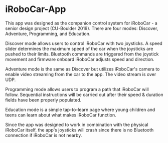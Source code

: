 # iRoboCar-App
This app was designed as the companion control system for iRoboCar - a senior design project (CU-Boulder 2019).
There are four modes: Discover, Adventure, Programming, and Education.

Discover mode allows users to control iRoboCar with two joysticks. A speed slider determines the maximum speed of the car when the joysticks are pushed to their limits. Bluetooth commands are triggered from the joystick movement and firmware onboard iRoboCar adjusts speed and direction.

Adventure mode is the same as Discover but utilizes iRoboCar's camera to enable video streaming from the car to the app. The video stream is over UDP.

Programming mode allows users to program a path that iRoboCar will follow. Sequential instructions will be carried out after their speed & duration fields have been properly populated.

Education mode is a simple tap-to-learn page where young children and teens can learn about what makes iRoboCar function.

Since the app was designed to work in combination with the physical iRoboCar itself, the app's joysticks will crash since there is no Bluetooth connection if iRoboCar is not nearby. 


